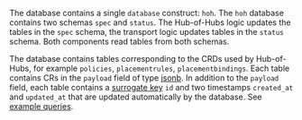 The database contains a single `database` construct: `hoh`. The `hoh` database contains two schemas `spec` and `status`. 
The Hub-of-Hubs logic updates the tables in the `spec` schema, the transport logic updates tables in the `status` schema. 
Both components read tables from both schemas.

The database contains tables corresponding to the CRDs used by Hub-of-Hubs, for example `policies`, `placementrules`, `placementbindings`. 
Each table contains CRs in the `payload` field of type [jsonb](https://www.postgresql.org/docs/9.4/datatype-json.html). In addition to the `payload` field,
each table contains a [surrogate key](https://en.wikipedia.org/wiki/Surrogate_key) `id` and two timestamps `created_at` and `updated_at`
that are updated automatically by the database. See [example queries](https://github.com/stolostron/hub-of-hubs-postgresql/blob/main/usage.md).

